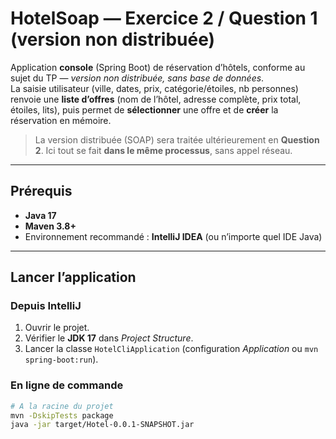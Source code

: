 # HotelSoap — Exercice 2 / Question 1 (version non distribuée)

Application **console** (Spring Boot) de réservation d’hôtels, conforme au sujet du TP — *version non distribuée, sans base de données*.  
La saisie utilisateur (ville, dates, prix, catégorie/étoiles, nb personnes) renvoie une **liste d’offres** (nom de l’hôtel, adresse complète, prix total, étoiles, lits), puis permet de **sélectionner** une offre et de **créer** la réservation en mémoire.

> La version distribuée (SOAP) sera traitée ultérieurement en **Question 2**. Ici tout se fait **dans le même processus**, sans appel réseau.

---

## Prérequis
- **Java 17**
- **Maven 3.8+**
- Environnement recommandé : **IntelliJ IDEA** (ou n’importe quel IDE Java)

---

## Lancer l’application

### Depuis IntelliJ
1. Ouvrir le projet.
2. Vérifier le **JDK 17** dans *Project Structure*.
3. Lancer la classe `HotelCliApplication` (configuration *Application* ou `mvn spring-boot:run`).

### En ligne de commande
```bash
# A la racine du projet
mvn -DskipTests package
java -jar target/Hotel-0.0.1-SNAPSHOT.jar
